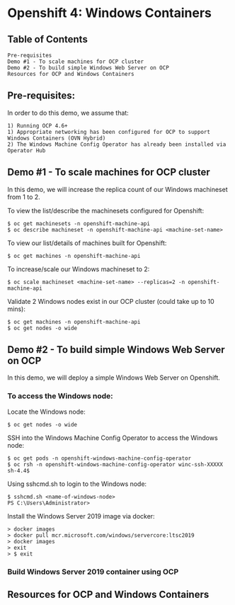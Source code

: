 # Openshift 4: Windows Containers

## Table of Contents
```
Pre-requisites
Demo #1 - To scale machines for OCP cluster 
Demo #2 - To build simple Windows Web Server on OCP
Resources for OCP and Windows Containers
```

## Pre-requisites:
In order to do this demo, we assume that:
```
1) Running OCP 4.6+
1) Appropriate networking has been configured for OCP to support Windows Containers (OVN Hybrid)
2) The Windows Machine Config Operator has already been installed via Operator Hub
```

## Demo #1 - To scale machines for OCP cluster
In this demo, we will increase the replica count of our Windows machineset from 1 to 2.

To view the list/describe the machinesets configured for Openshift: 
```
$ oc get machinesets -n openshift-machine-api
$ oc describe machineset -n openshift-machine-api <machine-set-name>
```

To view our list/details of machines built for Openshift: 
```
$ oc get machines -n openshift-machine-api
```

To increase/scale our Windows machineset to 2: 
```
$ oc scale machineset <machine-set-name> --replicas=2 -n openshift-machine-api
```

Validate 2 Windows nodes exist in our OCP cluster (could take up to 10 mins):
```
$ oc get machines -n openshift-machine-api
$ oc get nodes -o wide
```

## Demo #2 - To build simple Windows Web Server on OCP
In this demo, we will deploy a simple Windows Web Server on Openshift.

### To access the Windows node: 
Locate the Windows node: 
```
$ oc get nodes -o wide 
```

SSH into the Windows Machine Config Operator to access the Windows node: 
```
$ oc get pods -n openshift-windows-machine-config-operator
$ oc rsh -n openshift-windows-machine-config-operator winc-ssh-XXXXX
sh-4.4$
```

Using sshcmd.sh to login to the Windows node: 
```
$ sshcmd.sh <name-of-windows-node>
PS C:\Users\Administrator>
```

Install the Windows Server 2019 image via docker: 
```
> docker images
> docker pull mcr.microsoft.com/windows/servercore:ltsc2019
> docker images
> exit
> $ exit
```

### Build Windows Server 2019 container using OCP


## Resources for OCP and Windows Containers 
